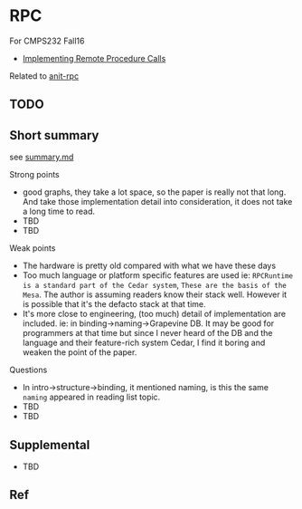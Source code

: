 # RPC

For CMPS232 Fall16

- [Implementing Remote Procedure Calls](http://www.cs.virginia.edu/~zaher/classes/CS656/birrel.pdf)

Related to [anit-rpc](../anti-rpc)

## TODO

## Short summary

see [summary.md](summary.md)

Strong points

- good graphs, they take a lot space, so the paper is really not that long. And take
those implementation detail into consideration, it does not take a long time to read.
- TBD
- TBD

Weak points

- The hardware is pretty old compared with what we have these days
- Too much language or platform specific features are used ie: `RPCRuntime is a standard part of the Cedar system`, `These are the basis of the Mesa`. The author is assuming
readers know their stack well. However it is possible that it's the defacto stack at that
time.
- It's more close to engineering, (too much) detail of implementation are included. ie: in binding->naming->Grapevine DB. It may be good for programmers at that time but since I never heard of the DB and the language and their feature-rich system Cedar, I find it boring and weaken the point of the paper.

Questions

- In intro->structure->binding, it mentioned naming, is this the same `naming` appeared in reading list topic.
- TBD
- TBD

## Supplemental

- TBD

## Ref
